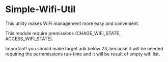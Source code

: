# Simple-Wifi-Util
This utility makes WiFi management more easy and convenient.

This module require premissions (CHAGE_WIFI_STATE, ACCESS_WIFI_STATE).

Important!
you should make target adk below 23, because it will be needed requiring the permmissions run-time and it will be result of empty wifi list.
